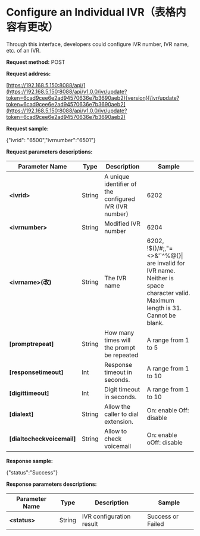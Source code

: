 # Configure an Individual IVR（表格内容有更改）

Through this interface, developers could configure IVR number, IVR name, etc. of an IVR.

**Request method:** POST

**Request address:**

[https://192.168.5.150:8088/api/](https://192.168.5.150:8088/api/v1.0.0/ivr/update?token=6cad9cee6e2ad94570636e7b3690aeb2){version}[/ivr/update?token=6cad9cee6e2ad94570636e7b3690aeb2](https://192.168.5.150:8088/api/v1.0.0/ivr/update?token=6cad9cee6e2ad94570636e7b3690aeb2)

**Request sample:**

{"ivrid": "6500","ivrnumber":"6501"}

**Request parameters descriptions:**

| **Parameter Name** | **Type** | **Description** | **Sample** |
| --- | --- | --- | --- |
| **&lt;ivrid&gt;** | String | A unique identifier of the configured IVR \(IVR number\) | 6202 |
| **&lt;ivrnumber&gt;** | String | Modified IVR number | 6204 |
| **&lt;ivrname&gt;\(改\)** | String | The IVR name | 6202, !$\(\)\/\#;,\"=&lt;&gt;&'\`^%@{}\| are invalid for IVR name. Neither is space character valid. Maximum length is 31. Cannot be blank. |
| **\[promptrepeat\]** | String | How many times will the prompt be repeated | A range from 1 to 5 |
| **\[responsetimeout\]** | Int | Response timeout in seconds. | A range from 1 to 10 |
| **\[digittimeout\]** | Int | Digit timeout in seconds. | A range from 1 to 10 |
| **\[dialext\]** | String | Allow the caller to dial extension. | On: enable  Off: disable |
| **\[dialtocheckvoicemail\]** | String | Allow to check voicemail | On: enable  oOff: disable |

**Response sample:**

{"status":"Success"}

**Response parameters descriptions:**

| **Parameter Name** | **Type** | **Description** | **Sample** |
| --- | --- | --- | --- |
| **&lt;status&gt;** | String | IVR configuration result | Success or Failed |



